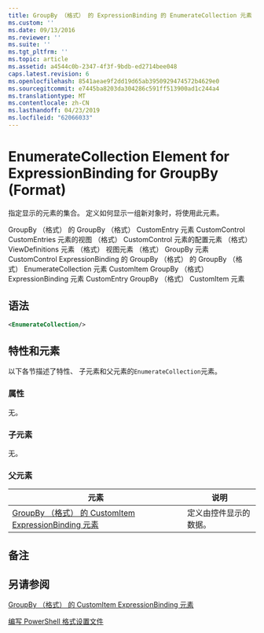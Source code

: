 ```yaml
---
title: GroupBy （格式） 的 ExpressionBinding 的 EnumerateCollection 元素 |Microsoft Docs
ms.custom: ''
ms.date: 09/13/2016
ms.reviewer: ''
ms.suite: ''
ms.tgt_pltfrm: ''
ms.topic: article
ms.assetid: a4544c0b-2347-4f3f-9bdb-ed2714bee048
caps.latest.revision: 6
ms.openlocfilehash: 8541aeae9f2dd19d65ab3950929474572b4629e0
ms.sourcegitcommit: e7445ba8203da304286c591ff513900ad1c244a4
ms.translationtype: MT
ms.contentlocale: zh-CN
ms.lasthandoff: 04/23/2019
ms.locfileid: "62066033"
---
```

# <a name="enumeratecollection-element-for-expressionbinding-for-groupby-format"></a>EnumerateCollection Element for ExpressionBinding for GroupBy (Format)

指定显示的元素的集合。 定义如何显示一组新对象时，将使用此元素。

GroupBy （格式） 的 GroupBy （格式） CustomEntry 元素 CustomControl CustomEntries 元素的视图 （格式） CustomControl 元素的配置元素 （格式） ViewDefinitions 元素 （格式） 视图元素 （格式） GroupBy 元素CustomControl ExpressionBinding 的 GroupBy （格式） 的 GroupBy （格式） EnumerateCollection 元素 CustomItem GroupBy （格式） ExpressionBinding 元素 CustomEntry GroupBy （格式） CustomItem 元素

## <a name="syntax"></a>语法

```xml
<EnumerateCollection/>
```

## <a name="attributes-and-elements"></a>特性和元素

以下各节描述了特性、 子元素和父元素的`EnumerateCollection`元素。

### <a name="attributes"></a>属性

无。

### <a name="child-elements"></a>子元素

无。

### <a name="parent-elements"></a>父元素

|元素|说明|
|-------------|-----------------|
|[GroupBy （格式） 的 CustomItem ExpressionBinding 元素](./expressionbinding-element-for-customitem-for-groupby-format.md)|定义由控件显示的数据。|

## <a name="remarks"></a>备注

## <a name="see-also"></a>另请参阅

[GroupBy （格式） 的 CustomItem ExpressionBinding 元素](./expressionbinding-element-for-customitem-for-groupby-format.md)

[编写 PowerShell 格式设置文件](./writing-a-powershell-formatting-file.md)
